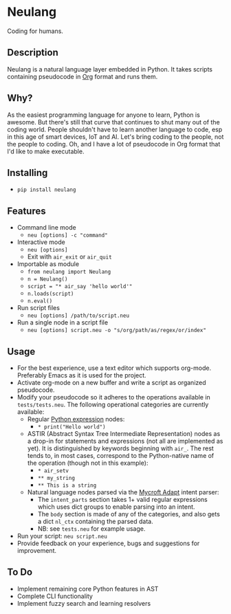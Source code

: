 # Neulang
Coding for humans.

## Description
Neulang is a natural language layer embedded in Python. It takes scripts containing pseudocode in [Org](http://orgmode.org/) format and runs them.

## Why?
As the easiest programming language for anyone to learn, Python is awesome.
But there's still that curve that continues to shut many out of the coding world.
People shouldn't have to learn another language to code, esp in this age of smart devices, IoT and AI.
Let's bring coding to the people, not the people to coding.
Oh, and I have a lot of pseudocode in Org format that I'd like to make executable.

## Installing
* `pip install neulang`

## Features
* Command line mode
  * `neu [options] -c "command"`
* Interactive mode
  * `neu [options]`
  * Exit with `air_exit` or `air_quit`
* Importable as module
  * `from neulang import Neulang`
  * `n = Neulang()`
  * `script = "* air_say 'hello world'"`
  * `n.loads(script)`
  * `n.eval()`
* Run script files
  * `neu [options] /path/to/script.neu`
* Run a single node in a script file
  * `neu [options] script.neu -o "s/org/path/as/regex/or/index"`

## Usage
* For the best experience, use a text editor which supports org-mode. Preferably Emacs as it is used for the project.
* Activate org-mode on a new buffer and write a script as organized pseudocode.
* Modify your pseudocode so it adheres to the operations available in `tests/tests.neu`. The following operational categories are currently available:
  * Regular [Python expression](https://docs.python.org/3/reference/expressions.html) nodes:
    * `* print("Hello world")`
  * ASTIR (Abstract Syntax Tree Intermediate Representation) nodes as a drop-in for statements and expressions (not all are implemented as yet). It is distinguished by keywords beginning with `air_`. The rest tends to, in most cases, correspond to the Python-native name of the operation (though not in this example):
    * `* air_setv`
    * `** my_string`
    * `** This is a string`
  * Natural language nodes parsed via the [Mycroft Adapt](https://github.com/MycroftAI/adapt) intent parser:
    * The `intent_parts` section takes 1+ valid regular expressions which uses dict groups to enable parsing into an intent.
    * The `body` section is made of any of the categories, and also gets a dict `nl_ctx` containing the parsed data.
    * NB: see `tests.neu` for example usage.
* Run your script: `neu script.neu`
* Provide feedback on your experience, bugs and suggestions for improvement.

## To Do
* Implement remaining core Python features in AST
* Complete CLI functionality
* Implement fuzzy search and learning resolvers
